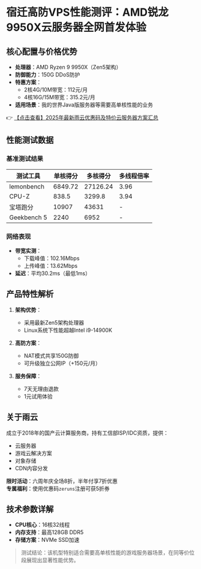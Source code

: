 # 宿迁高防VPS性能测评：AMD锐龙9950X云服务器全网首发体验

## 核心配置与价格优势
- **处理器**：AMD Ryzen 9 9950X（Zen5架构）
- **防御能力**：150G DDoS防护
- **特惠方案**：
  - 2核4G/10M带宽：112元/月
  - 4核16G/15M带宽：315.2元/月
- **适用场景**：我的世界Java版服务器等需要高单核性能的业务

👉 [【点击查看】2025年最新雨云优惠码及特价云服务器方案汇总](https://bit.ly/RainYun)

## 性能测试数据
### 基准测试结果
| 测试工具       | 单核得分 | 多核得分 | 多线程倍率 |
|----------------|----------|----------|------------|
| lemonbench     | 6849.72  | 27126.24 | 3.96       |
| CPU-Z          | 838.5    | 3299.8   | 3.94       |
| 宝塔跑分       | 10907    | 43631    | -          |
| Geekbench 5    | 2240     | 6952     | -          |

### 网络表现
- **带宽实测**：
  - 下载峰值：102.16Mbps
  - 上传峰值：13.62Mbps
- **延迟**：平均30.2ms（最低1ms）

## 产品特性解析
1. **架构优势**：
   - 采用最新Zen5架构处理器
   - Linux系统下性能超越Intel i9-14900K

2. **高防方案**：
   - NAT模式共享150G防御
   - 可升级独立公网IP（+150元/月）

3. **服务保障**：
   - 7天无理由退款
   - 1元试用体验

## 关于雨云
成立于2018年的国产云计算服务商，持有工信部ISP/IDC资质，提供：
- 云服务器
- 游戏云解决方案
- 对象存储
- CDN内容分发

**限时活动**：六周年庆全场8折，半年付享7折优惠  
**专属福利**：使用优惠码`zeruns`注册可获5折券

## 技术参数详解
- **CPU核心**：16核32线程
- **内存支持**：最高128GB DDR5
- **存储方案**：NVMe SSD加速

> 测试结论：该机型特别适合需要高单核性能的游戏服务器场景，在同等价位段展现出显著性能优势。